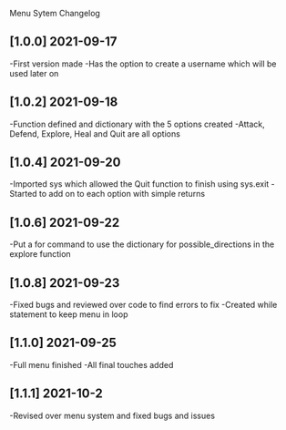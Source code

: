 Menu Sytem Changelog

## [1.0.0] 2021-09-17
-First version made
-Has the option to create a username which will be used later on

## [1.0.2] 2021-09-18
-Function defined and dictionary with the 5 options created
-Attack, Defend, Explore, Heal and Quit are all options

## [1.0.4] 2021-09-20
-Imported sys which allowed the Quit function to finish using sys.exit
-Started to add on to each option with simple returns

## [1.0.6] 2021-09-22
-Put a for command to use the dictionary for possible_directions in the explore function

## [1.0.8] 2021-09-23
-Fixed bugs and reviewed over code to find errors to fix
-Created while statement to keep menu in loop

## [1.1.0] 2021-09-25
-Full menu finished
-All final touches added

## [1.1.1] 2021-10-2
-Revised over menu system and fixed bugs and issues
